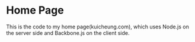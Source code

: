 Home Page
=========

This is the code to my home page(kuicheung.com), which uses Node.js on the server side 
and Backbone.js on the client side.  
